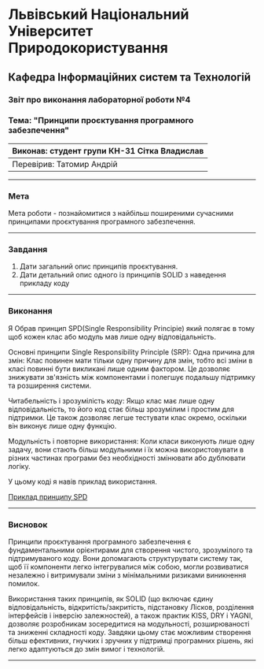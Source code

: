 
# Львівський Національний Університет Природокористування
## Кафедра Інформаційних систем та Технологій

### Звіт про виконання лабораторної роботи №4
### Тема: "Принципи проєктування програмного забезпечення"

| Виконав: студент групи КН-31 Сітка Владислав |  
| ------------------------------------------ |  
| Перевірив: Татомир Андрій                  |  

---

### Мета
Мета роботи - познайомитися з найбільш поширеними сучасними
принципами проєктування програмного забезпечення.

---

### Завдання

1. Дати загальний опис принципів проєктування.
2. Дати детальний опис одного із принципів SOLID з наведення прикладу
коду
---

### Виконання

Я Обрав принцип SPD(Single Responsibility Principie) який полягає в тому щоб кожен клас або модуль мав лише одну відповідальність.

Основні принципи Single Responsibility Principle (SRP):
Одна причина для змін: Клас повинен мати тільки одну причину для змін, тобто всі зміни в класі повинні бути викликані лише одним фактором. Це дозволяє знижувати зв'язність між компонентами і полегшує подальшу підтримку та розширення системи.

Читабельність і зрозумілість коду: Якщо клас має лише одну відповідальність, то його код стає більш зрозумілим і простим для підтримки. Це також дозволяє легше тестувати клас окремо, оскільки він виконує лише одну функцію.

Модульність і повторне використання: Коли класи виконують лише одну задачу, вони стають більш модульними і їх можна використовувати в різних частинах програми без необхідності змінювати або дублювати логіку.




У цьому коді я навів приклад використання.

[Приклад принципу SPD](SPD.py) 

---

### Висновок

Принципи проєктування програмного забезпечення є фундаментальними орієнтирами для створення чистого, зрозумілого та підтримуваного коду. Вони допомагають структурувати систему так, щоб її компоненти легко інтегрувалися між собою, могли розвиватися незалежно і витримували зміни з мінімальними ризиками виникнення помилок.

Використання таких принципів, як SOLID (що включає єдину відповідальність, відкритість/закритість, підстановку Лісков, розділення інтерфейсів і інверсію залежностей), а також практик KISS, DRY і YAGNI, дозволяє розробникам зосередитися на модульності, розширюваності та зниженні складності коду. Завдяки цьому стає можливим створення більш ефективних, гнучких і зручних у підтримці програмних рішень, які легко адаптуються до змін вимог і технологій.



---


